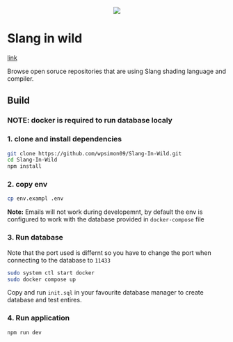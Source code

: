 <p align="center">
  <img src="https://github.com/user-attachments/assets/089a51f2-5cb0-4605-84a4-69b4698ec0a1" />
</p>

# Slang in wild
[link](https://www.slang-in-wild.com/)

Browse open soruce repositories that are using Slang shading language and compiler. 

## Build
### NOTE: docker is required to run database localy 

### 1. clone and install dependencies

```bash
git clone https://github.com/wpsimon09/Slang-In-Wild.git
cd Slang-In-Wild
npm install
```

### 2. copy env
```bash
cp env.exampl .env
```
**Note:** Emails will not work during developemnt, by default the env is configured to work with the database provided in `docker-compose` file

### 3. Run database
Note that the port used is differnt so you have to change the port when connecting to the database to `11433`

```bash
sudo system ctl start docker
sudo docker compose up
```

Copy and run `init.sql` in your favourite database manager to create database and test entires. 

### 4. Run application

```
npm run dev 
```


